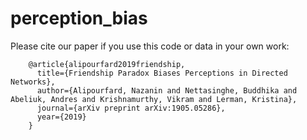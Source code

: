 # perception_bias

Please cite our paper if you use this code or data in your own work:

		@article{alipourfard2019friendship,
		  title={Friendship Paradox Biases Perceptions in Directed Networks},
		  author={Alipourfard, Nazanin and Nettasinghe, Buddhika and Abeliuk, Andres and Krishnamurthy, Vikram and Lerman, Kristina},
		  journal={arXiv preprint arXiv:1905.05286},
		  year={2019}
		}
